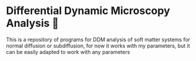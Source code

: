 # Differential Dynamic Microscopy Analysis :microscope:

This is a repository of programs for DDM analysis of soft matter systems for normal diffusion or subdiffusion, for now it works with my parameters, but it can be easily adapted to work with any parameters


